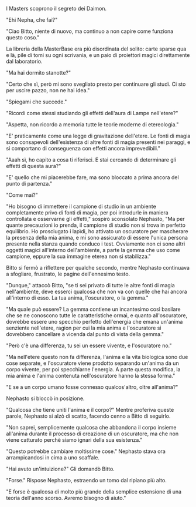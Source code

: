 I Masters scoprono il segreto dei Daimon.

"Ehi Nepha, che fai?"

"Ciao Bitto, niente di nuovo, ma continuo a non capire come funziona questo coso."

La libreria della MasterBase era più disordinata del solito: carte sparse qua e là, pile di tomi su ogni scrivania, e un paio di proiettori magici direttamente dal laboratorio.

"Ma hai dormito stanotte?"

"Certo che sì, però mi sono svegliato presto per continuare gli studi. Ci sto per uscire pazzo, non ne hai idea."

"Spiegami che succede."

"Ricordi come stessi studiando gli effetti dell'aura di Lampe nell'etere?"

"Aspetta, non ricordo a memoria tutte le teorie moderne di etereologia."

"E' praticamente come una legge di gravitazione dell'etere. Le fonti di magia sono consapevoli dell'esistenza di altre fonti di magia presenti nei paraggi, e si comportano di conseguenza con effetti ancora imprevedibili."

"Aaah sì, ho capito a cosa ti riferisci. E stai cercando di determinare gli effetti di questa aura?"

"E' quello che mi piacerebbe fare, ma sono bloccato a prima ancora del punto di partenza."

"Come mai?"

"Ho bisogno di immettere il campione di studio in un ambiente completamente privo di fonti di magia, per poi introdurle in maniera controllata e osservarne gli effetti," sospirò sconsolato Nephasto, "Ma per quante precauzioni io prenda, il campione di studio non si trova in perfetto equilibrio. Ho prosciugato i lapìdi, ho attivato un oscuratore per mascherare la presenza della mia anima, e mi sono assicurato di essere l'unica persona presente nella stanza quando conduco i test. Ovviamente non ci sono altri oggetti magici all'interno dell'ambiente, a parte la gemma che uso come campione, eppure la sua immagine eterea non si stabilizza."

Bitto si fermò a riflettere per qualche secondo, mentre Nephasto continuava a sfogliare, frustrato, le pagine dell'ennesimo testo.

"Dunque," attaccò Bitto, "se ti sei privato di tutte le altre fonti di magia nell'ambiente, deve esserci qualcosa che non va con quelle che hai ancora all'interno di esso. La tua anima, l'oscuratore, o la gemma."

"Ma quale può essere? La gemma contiene un incantesimo così basilare che se ne conoscono tutte le caratteristiche ormai, e quanto all'oscuratore, dovrebbe essere uno specchio perfetto dell'energia che emana un'anima senziente nell'etere, ragion per cui la mia anima e l'oscuratore si dovrebbero cancellare a vicenda dal punto di vista della gemma."

"Però c'è una differenza, tu sei un essere vivente, e l'oscuratore no."

"Ma nell'etere questo non fa differenza, l'anima e la vita biologica sono due cose separate, e l'oscuratore viene prodotto separando un'anima da un corpo vivente, per poi specchiarne l'energia. A parte questa modifica, la mia anima e l'anima contenuta nell'oscuratore hanno la stessa forma."

"E se a un corpo umano fosse connesso qualcos'altro, oltre all'anima?"

Nephasto si bloccò in posizione.

"Qualcosa che tiene uniti l'anima e il corpo?" Mentre proferiva queste parole, Nephasto si alzò di scatto, facendo cenno a Bitto di seguirlo.

"Non saprei, semplicemente qualcosa che abbandona il corpo insieme all'anima durante il processo di creazione di un oscuratore, ma che non viene catturato perchè siamo ignari della sua esistenza."

"Questo potrebbe cambiare moltissime cose." Nephasto stava ora arrampicandosi in cima a uno scaffale.

"Hai avuto un'intuizione?" Gli domandò Bitto.

"Forse." Rispose Nephasto, estraendo un tomo dal ripiano più alto.

"E forse è qualcosa di molto più grande della semplice estensione di una teoria dell'anno scorso. Avremo bisogno di aiuto."